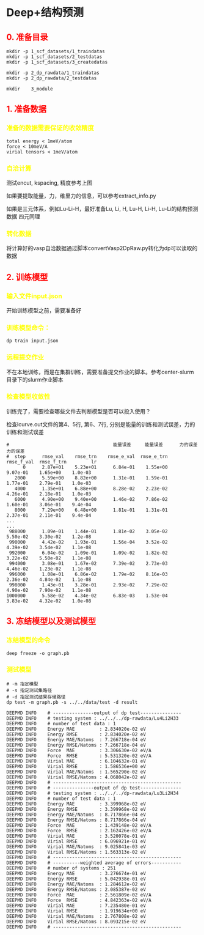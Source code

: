 # Deep+结构预测

##  <span style="color:red">  0. 准备目录

```shell
mkdir -p 1_scf_datasets/1_traindatas
mkdir -p 1_scf_datasets/2_testdatas
mkdir -p 1_scf_datasets/3_createdatas

mkdir -p 2_dp_rawdata/1_traindatas
mkdir -p 2_dp_rawdata/2_testdatas

mkdir    3_module

```

## <span style="color:red">  1. 准备数据

###  <span style="color:yellow"> 准备的数据需要保证的收敛精度
```shell
total energy < 1meV/atom
force < 10meV/A
virial tensors < 1meV/atom
```

###  <span style="color:yellow"> 自洽计算
测试encut, kspacing, 精度参考上图

如果要提取能量，力，维里力的信息，可以参考extract_info.py

如果是三元体系，例如Lu-Li-H，最好准备Lu, Li, H, Lu-H, Li-H, Lu-Li的结构预测数据
四元同理

### <span style="color:yellow"> 转化数据

将计算好的vasp自洽数据通过脚本convertVasp2DpRaw.py转化为dp可以读取的数据

##  <span style="color:red"> 2. 训练模型

### <span style="color:yellow"> 输入文件input.json
开始训练模型之前，需要准备好

### <span style="color:yellow">  训练模型命令：
```shell
dp train input.json
```

###  <span style="color:yellow"> 远程提交作业
不在本地训练，而是在集群训练，需要准备提交作业的脚本。参考center-slurm目录下的slurm作业脚本

###  <span style="color:yellow"> 检查模型收敛性
训练完了，需要检查哪些文件去判断模型是否可以投入使用？

检查lcurve.out文件的第4、5行, 第6、7行, 分别是能量的训练和测试误差，力的训练和测试误差
```shell
#                                      能量误差     能量误差      力的误差     力的误差
#  step      rmse_val    rmse_trn    rmse_e_val  rmse_e_trn    rmse_f_val  rmse_f_trn         lr
      0      2.87e+01    5.23e+01      6.84e-01    1.55e+00      9.07e-01    1.65e+00    1.0e-03
   2000      5.59e+00    8.82e+00      1.31e-01    1.59e-01      1.77e-01    2.79e-01    1.0e-03
   4000      1.35e+01    6.88e+00      8.28e-02    2.23e-02      4.26e-01    2.18e-01    1.0e-03
   6000      4.90e+00    9.40e+00      1.46e-02    7.86e-02      1.60e-01    3.06e-01    9.4e-04
   8000      7.29e+00    6.48e+00      1.81e-01    1.31e-01      2.37e-01    2.11e-01    9.4e-04
...
...
 988000      1.09e-01    1.44e-01      1.81e-02    3.05e-02      5.50e-02    3.30e-02    1.2e-08
 990000      4.42e-02    1.93e-01      1.56e-04    3.52e-02      4.39e-02    3.54e-02    1.1e-08
 992000      6.04e-02    1.09e-01      1.09e-02    1.82e-02      3.22e-02    5.50e-02    1.1e-08
 994000      3.08e-01    1.67e-02      7.39e-02    2.73e-03      4.46e-02    1.23e-02    1.1e-08
 996000      1.08e-01    6.86e-02      1.79e-02    8.16e-03      2.36e-02    4.84e-02    1.1e-08
 998000      1.43e-01    3.28e-01      2.93e-02    7.29e-02      4.90e-02    7.90e-02    1.1e-08
1000000      5.58e-02    4.34e-02      6.83e-03    1.53e-04      3.83e-02    4.32e-02    1.0e-08

```

##  <span style="color:red"> 3. 冻结模型以及测试模型

###  <span style="color:yellow"> 冻结模型的命令

```shell
deep freeze -o graph.pb 
```

###  <span style="color:yellow"> 测试模型

```shell
# -m 指定模型
# -s 指定测试集路径
# -d 指定测试结果存储路径
dp test -m graph.pb -s ../../data/test -d result
```

```shell
DEEPMD INFO    # ---------------output of dp test--------------- 
DEEPMD INFO    # testing system : ../../../dp-rawdata/Lu4Li2H33
DEEPMD INFO    # number of test data : 1 
DEEPMD INFO    Energy MAE         : 2.834020e-02 eV
DEEPMD INFO    Energy RMSE        : 2.834020e-02 eV
DEEPMD INFO    Energy MAE/Natoms  : 7.266718e-04 eV
DEEPMD INFO    Energy RMSE/Natoms : 7.266718e-04 eV
DEEPMD INFO    Force  MAE         : 3.306630e-02 eV/A
DEEPMD INFO    Force  RMSE        : 5.531320e-02 eV/A
DEEPMD INFO    Virial MAE         : 6.104632e-01 eV
DEEPMD INFO    Virial RMSE        : 1.586536e+00 eV
DEEPMD INFO    Virial MAE/Natoms  : 1.565290e-02 eV
DEEPMD INFO    Virial RMSE/Natoms : 4.068042e-02 eV
DEEPMD INFO    # ----------------------------------------------- 
DEEPMD INFO    # ---------------output of dp test--------------- 
DEEPMD INFO    # testing system : ../../../dp-rawdata/Lu3Li2H34
DEEPMD INFO    # number of test data : 1 
DEEPMD INFO    Energy MAE         : 3.399968e-02 eV
DEEPMD INFO    Energy RMSE        : 3.399968e-02 eV
DEEPMD INFO    Energy MAE/Natoms  : 8.717866e-04 eV
DEEPMD INFO    Energy RMSE/Natoms : 8.717866e-04 eV
DEEPMD INFO    Force  MAE         : 1.439148e-02 eV/A
DEEPMD INFO    Force  RMSE        : 2.162426e-02 eV/A
DEEPMD INFO    Virial MAE         : 3.520078e-01 eV
DEEPMD INFO    Virial RMSE        : 6.096921e-01 eV
DEEPMD INFO    Virial MAE/Natoms  : 9.025841e-03 eV
DEEPMD INFO    Virial RMSE/Natoms : 1.563313e-02 eV
DEEPMD INFO    # ----------------------------------------------- 
DEEPMD INFO    # ----------weighted average of errors----------- 
DEEPMD INFO    # number of systems : 251
DEEPMD INFO    Energy MAE         : 3.276674e-01 eV
DEEPMD INFO    Energy RMSE        : 5.042938e-01 eV
DEEPMD INFO    Energy MAE/Natoms  : 1.284612e-02 eV
DEEPMD INFO    Energy RMSE/Natoms : 2.085387e-02 eV
DEEPMD INFO    Force  MAE         : 2.561809e-02 eV/A
DEEPMD INFO    Force  RMSE        : 4.842363e-02 eV/A
DEEPMD INFO    Virial MAE         : 7.235480e-01 eV
DEEPMD INFO    Virial RMSE        : 1.919634e+00 eV
DEEPMD INFO    Virial MAE/Natoms  : 2.767808e-02 eV
DEEPMD INFO    Virial RMSE/Natoms : 8.093215e-02 eV
DEEPMD INFO    # ----------------------------------------------- 
```